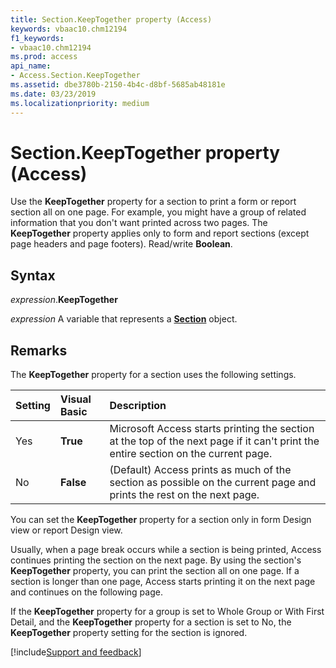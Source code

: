 ```yaml
---
title: Section.KeepTogether property (Access)
keywords: vbaac10.chm12194
f1_keywords:
- vbaac10.chm12194
ms.prod: access
api_name:
- Access.Section.KeepTogether
ms.assetid: dbe3780b-2150-4b4c-d8bf-5685ab48181e
ms.date: 03/23/2019
ms.localizationpriority: medium
---
```



# Section.KeepTogether property (Access)

Use the **KeepTogether** property for a section to print a form or report section all on one page. For example, you might have a group of related information that you don't want printed across two pages. The **KeepTogether** property applies only to form and report sections (except page headers and page footers). Read/write **Boolean**.


## Syntax

_expression_.**KeepTogether**

_expression_ A variable that represents a **[Section](Access.Section.md)** object.


## Remarks

The **KeepTogether** property for a section uses the following settings.

|Setting|Visual Basic|Description|
|:-----|:-----|:-----|
|Yes|**True**|Microsoft Access starts printing the section at the top of the next page if it can't print the entire section on the current page.|
|No|**False**|(Default) Access prints as much of the section as possible on the current page and prints the rest on the next page.|

You can set the **KeepTogether** property for a section only in form Design view or report Design view.

Usually, when a page break occurs while a section is being printed, Access continues printing the section on the next page. By using the section's **KeepTogether** property, you can print the section all on one page. If a section is longer than one page, Access starts printing it on the next page and continues on the following page.

If the **KeepTogether** property for a group is set to Whole Group or With First Detail, and the **KeepTogether** property for a section is set to No, the **KeepTogether** property setting for the section is ignored.




[!include[Support and feedback](~/includes/feedback-boilerplate.md)]